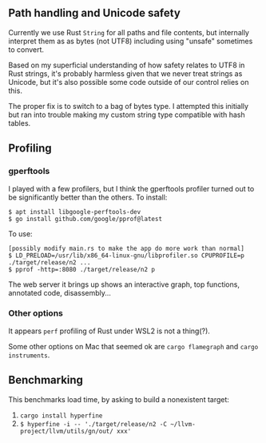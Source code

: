 ## Path handling and Unicode safety

Currently we use Rust `String` for all paths and file contents, but
internally interpret them as as bytes (not UTF8) including using "unsafe"
sometimes to convert.

Based on my superficial understanding of how safety relates to UTF8 in Rust
strings, it's probably harmless given that we never treat strings as Unicode,
but it's also possible some code outside of our control relies on this.

The proper fix is to switch to a bag of bytes type.  I attempted this initially
but ran into trouble making my custom string type compatible with hash tables.

## Profiling

### gperftools

I played with a few profilers, but I think the gperftools profiler turned out
to be significantly better than the others.  To install:

```
$ apt install libgoogle-perftools-dev
$ go install github.com/google/pprof@latest
```

To use:

```
[possibly modify main.rs to make the app do more work than normal]
$ LD_PRELOAD=/usr/lib/x86_64-linux-gnu/libprofiler.so CPUPROFILE=p ./target/release/n2 ...
$ pprof -http=:8080 ./target/release/n2 p
```

The web server it brings up shows an interactive graph, top functions,
annotated code, disassembly...

### Other options

It appears `perf` profiling of Rust under WSL2 is not a thing(?).

Some other options on Mac that seemed ok are `cargo flamegraph` and
`cargo instruments`.

## Benchmarking

This benchmarks load time, by asking to build a nonexistent target:

1. `cargo install hyperfine`
2. `$ hyperfine -i -- './target/release/n2 -C ~/llvm-project/llvm/utils/gn/out/ xxx'`

